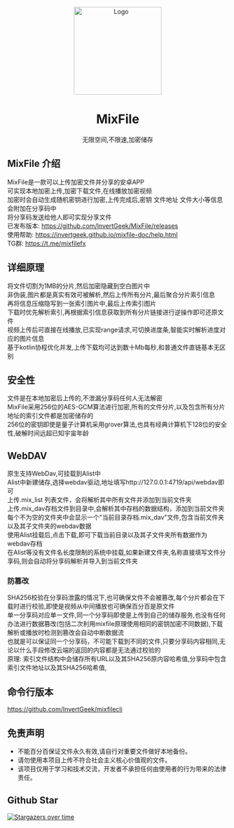 


<!-- PROJECT LOGO -->
<br />
<div align="center">
  <a href="https://github.com/InvertGeek/MixFile">
    <img src="https://invertgeek.github.io/mixfile-doc/logo.png" alt="Logo" width="200" height="200">
  </a>
  <h1 align="center">MixFile</h1>
  <p align="center">
    无限空间,不限速,加密储存
  </p>
</div>

## MixFile 介绍
MixFile是一款可以上传加密文件并分享的安卓APP \
可实现本地加密上传,加密下载文件,在线播放加密视频 \
加密时会自动生成随机密钥进行加密,上传完成后,密钥 文件地址 文件大小等信息会附加在分享码中 \
将分享码发送给他人即可实现分享文件 \
已发布版本: https://github.com/InvertGeek/MixFile/releases \
使用帮助: https://invertgeek.github.io/mixfile-doc/help.html \
TG群: https://t.me/mixfilefx

## 详细原理
将文件切割为1MB的分片,然后加密隐藏到空白图片中 \
非伪装,图片都是真实有效可被解析,然后上传所有分片,最后聚合分片索引信息 \
再将信息压缩隐写到一张索引图片中,最后上传索引图片 \
下载时优先解析索引,再根据索引信息获取到所有分片链接进行逆操作即可还原文件 \
视频上传后可直接在线播放,已实现range请求,可切换进度条,智能实时解析进度对应的图片信息 \
基于kotlin协程优化并发,上传下载均可达到数十Mb每秒,和普通文件直链基本无区别

## 安全性
文件是在本地加密后上传的,不泄漏分享码任何人无法解密 \
MixFile采用256位的AES-GCM算法进行加密,所有的文件分片,以及包含所有分片地址的索引文件都是加密储存的 \
256位的密钥即使是量子计算机采用grover算法,也具有经典计算机下128位的安全性,破解时间远超已知宇宙年龄

## WebDAV
原生支持WebDav,可挂载到Alist中 \
Alist中新建储存,选择webdav驱动,地址填写http://127.0.0.1:4719/api/webdav即可 \
上传.mix_list 列表文件，会将解析其中所有文件并添加到当前文件夹 \
上传.mix_dav存档文件到目录中,会解析其中存档的数据结构，添加到当前文件夹 \
每个不为空的文件夹中会显示一个"当前目录存档.mix_dav"文件,包含当前文件夹以及其子文件夹的webdav数据 \
使用Alist挂载后,点击下载,即可下载当前目录以及其子文件夹所有数据作为webdav存档 \
在Alist等没有文件名长度限制的系统中挂载,如果新建文件夹,名称直接填写文件分享码,则会自动将分享码解析并导入到当前文件夹

### 防篡改
SHA256校验在分享码泄露的情况下,也可确保文件不会被篡改,每个分片都会在下载时进行校验,即使是视频从中间播放也可确保百分百是原文件  \
单一分享码对应单一文件,同一个分享码即使是上传到自己的储存服务,也没有任何办法进行数据篡改(包括二次利用mixfile原理使用相同的密钥加密不同数据),下载解析或播放时检测到篡改会自动中断数据流 \
也就是可以保证同一个分享码，不可能下载到不同的文件,只要分享码内容相同,无论以什么手段修改云端的返回的内容都是无法通过校验的 \
原理: 索引文件结构中会储存所有URL以及其SHA256原内容哈希值,分享码中包含索引文件地址以及其SHA256哈希值,

## 命令行版本
https://github.com/InvertGeek/mixfilecli

## 免责声明

+   不能百分百保证文件永久有效,请自行对重要文件做好本地备份。
+   请勿使用本项目上传不符合社会主义核心价值观的文件。
+   该项目仅用于学习和技术交流，开发者不承担任何由使用者的行为带来的法律责任。

## Github Star
[![Stargazers over time](https://starchart.cc/InvertGeek/MixFile.svg?variant=adaptive)](https://starchart.cc/InvertGeek/MixFile)